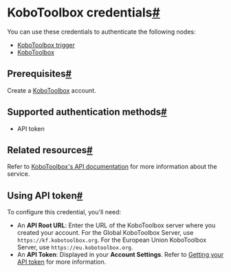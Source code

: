 [](https://github.com/n8n-io/n8n-docs/edit/main/docs/integrations/builtin/credentials/kobotoolbox.md "Edit this page")

# KoboToolbox credentials[#](#kobotoolbox-credentials "Permanent link")

You can use these credentials to authenticate the following nodes:

*   [KoboToolbox trigger](../../trigger-nodes/n8n-nodes-base.kobotoolboxtrigger/)
*   [KoboToolbox](../../app-nodes/n8n-nodes-base.kobotoolbox/)

## Prerequisites[#](#prerequisites "Permanent link")

Create a [KoboToolbox](https://www.kobotoolbox.org/) account.

## Supported authentication methods[#](#supported-authentication-methods "Permanent link")

*   API token

## Related resources[#](#related-resources "Permanent link")

Refer to [KoboToolbox's API documentation](https://support.kobotoolbox.org/api.html) for more information about the service.

## Using API token[#](#using-api-token "Permanent link")

To configure this credential, you'll need:

*   An **API Root URL**: Enter the URL of the KoboToolbox server where you created your account. For the Global KoboToolbox Server, use `https://kf.kobotoolbox.org`. For the European Union KoboToolbox Server, use `https://eu.kobotoolbox.org`.
*   An **API Token**: Displayed in your **Account Settings**. Refer to [Getting your API token](https://support.kobotoolbox.org/api.html#getting-your-api-token) for more information.